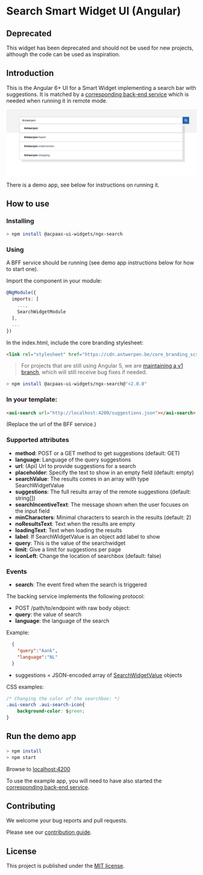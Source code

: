 # Search Smart Widget UI (Angular)

## Deprecated

This widget has been deprecated and should not be used for new projects, although the code can be used as inspiration.

## Introduction

This is the Angular 6+ UI for a Smart Widget implementing a search bar with suggestions. It is matched by a [corresponding back-end service](https://bitbucket.antwerpen.be/projects/ASA/repos/search_api_nodejs/browse) which is needed when running it in remote mode.

![screenshot](example.png)

There is a demo app, see below for instructions on running it.

## How to use

### Installing

```sh
> npm install @acpaas-ui-widgets/ngx-search
```

### Using

A BFF service should be running (see demo app instructions below for how to start one).

Import the component in your module:

```ts
@NgModule({
  imports: [
    ...,
    SearchWidgetModule
  ],
  ...
})
```

In the index.html, include the core branding stylesheet:

```html
<link rel="stylesheet" href="https://cdn.antwerpen.be/core_branding_scss/3.0.3/main.min.css">
```

> For projects that are still using Angular 5, we are [maintaining a v1 branch](https://github.com/digipolisantwerp/search_widget_angular/tree/v1), which will still receive bug fixes if needed.

```sh
> npm install @acpaas-ui-widgets/ngx-search@"<2.0.0"
```

### In your template:


```html
<aui-search url="http://localhost:4200/suggestions.json"></aui-search>
```

(Replace the url of the BFF service.)

### Supported attributes

- **method**: POST or a GET method to get suggestions (default: GET)
- **language**: Language of the query suggestions
- **url**: (Api) Url to provide suggestions for a search
- **placeholder**: Specify the text to show in an empty field (default: empty)
- **searchValue**: The results comes in an array with type SearchWidgetValue
- **suggestions**: The full results array of the remote suggestions (default: string[])
- **searchIncentiveText**: The message shown when the user focuses on the input field
- **minCharacters**: Minimal characters to search in the results (default: 2)
- **noResultsText**: Text when the results are empty
- **loadingText**: Text when loading the results
- **label**: If SearchWidgetValue is an object add label to show
- **query**: This is the value of the searchwidget
- **limit**: Give a limit for suggestions per page
- **iconLeft**: Change the location of searchbox (default: false)

### Events

- **search**:  The event fired when the search is triggered

The backing service implements the following protocol:

- POST /path/to/endpoint with raw body object:
- **query**: the value of search
- **language**: the language of the search

Example: 
```json
  {
    "query":"Aank",
    "language":"NL" 
  }
```
- suggestions = JSON-encoded array of [SearchWidgetValue](src/search-widget/search-widget.types.ts) objects

CSS examples:

```css
/* Changing the color of the searchbox: */
.aui-search .aui-search-icon{
    background-color: $green;
} 
```

## Run the demo app

```sh
> npm install
> npm start
```

Browse to [localhost:4200](http://localhost:4200)

To use the example app, you will need to have also started the [corresponding back-end service](https://bitbucket.antwerpen.be/projects/ASA/repos/search_api_nodejs/browse).

## Contributing

We welcome your bug reports and pull requests.

Please see our [contribution guide](CONTRIBUTING.md).

## License

This project is published under the [MIT license](LICENSE.md).
